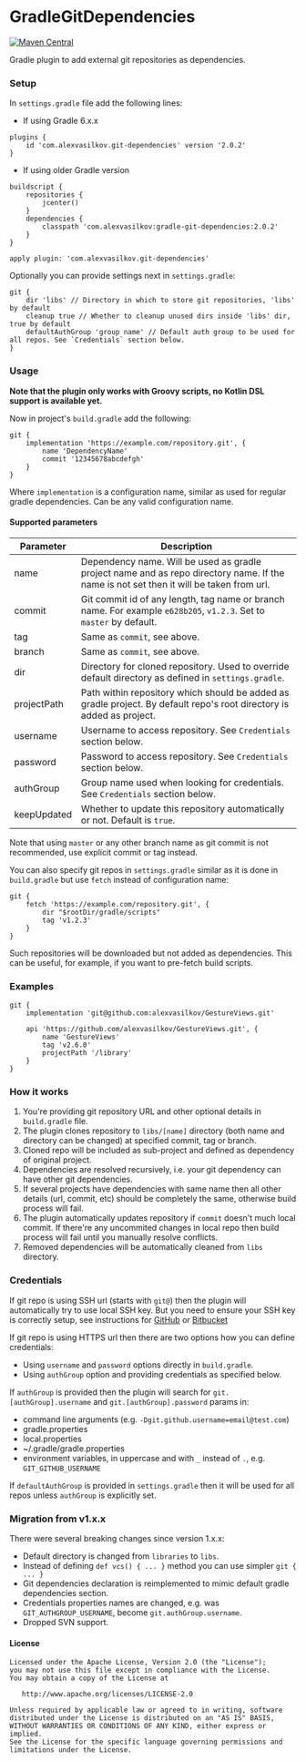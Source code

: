 GradleGitDependencies
=====================

[![Maven Central][mvn-img]][mvn-url]

Gradle plugin to add external git repositories as dependencies.

### Setup ###

In `settings.gradle` file add the following lines:

* If using Gradle 6.x.x

```
plugins {
    id 'com.alexvasilkov.git-dependencies' version '2.0.2'
}
```

* If using older Gradle version

```
buildscript {
    repositories {
        jcenter()
    }
    dependencies {
        classpath 'com.alexvasilkov:gradle-git-dependencies:2.0.2'
    }
}

apply plugin: 'com.alexvasilkov.git-dependencies'
```

Optionally you can provide settings next in `settings.gradle`:

```
git {
    dir 'libs' // Directory in which to store git repositories, 'libs' by default
    cleanup true // Whether to cleanup unused dirs inside 'libs' dir, true by default
    defaultAuthGroup 'group name' // Default auth group to be used for all repos. See `Credentials` section below.
}
```

### Usage ###

**Note that the plugin only works with Groovy scripts, no Kotlin DSL support is available yet.**

Now in project's `build.gradle` add the following:

```
git {
    implementation 'https://example.com/repository.git', {
        name 'DependencyName'
        commit '12345678abcdefgh'
    }
}
```

Where `implementation` is a configuration name, similar as used for regular gradle dependencies.
Can be any valid configuration name.

#### Supported parameters ####

| Parameter       | Description |
| --------------- | ----------- |
| name            | Dependency name. Will be used as gradle project name and as repo directory name. If the name is not set then it will be taken from url. |
| commit          | Git commit id of any length, tag name or branch name. For example `e628b205`, `v1.2.3`. Set to `master` by default. |
| tag             | Same as `commit`, see above. |
| branch          | Same as `commit`, see above. |
| dir             | Directory for cloned repository. Used to override default directory as defined in `settings.gradle`. |
| projectPath     | Path within repository which should be added as gradle project. By default repo's root directory is added as project. |
| username        | Username to access repository. See `Credentials` section below. |
| password        | Password to access repository. See `Credentials` section below. |
| authGroup       | Group name used when looking for credentials. See `Credentials` section below. |
| keepUpdated     | Whether to update this repository automatically or not. Default is `true`. |

Note that using `master` or any other branch name as git commit is not recommended,
use explicit commit or tag instead.


You can also specify git repos in `settings.gradle` similar as it is done in `build.gradle`
but use `fetch` instead of configuration name:

```
git {
    fetch 'https://example.com/repository.git', {
        dir "$rootDir/gradle/scripts"
        tag 'v1.2.3'
    }
}
```

Such repositories will be downloaded but not added as dependencies.
This can be useful, for example, if you want to pre-fetch build scripts.

### Examples ###

```
git {
    implementation 'git@github.com:alexvasilkov/GestureViews.git'

    api 'https://github.com/alexvasilkov/GestureViews.git', {
        name 'GestureViews'
        tag 'v2.6.0'
        projectPath '/library'
    }
}
```

### How it works ###

1. You're providing git repository URL and other optional details in `build.gradle` file.
2. The plugin clones repository to `libs/[name]` directory (both name and directory can be changed)
at specified commit, tag or branch.
3. Cloned repo will be included as sub-project and defined as dependency of original project.
4. Dependencies are resolved recursively, i.e. your git dependency can have other git dependencies.
5. If several projects have dependencies with same name then all other details (url, commit, etc)
should be completely the same, otherwise build process will fail.
6. The plugin automatically updates repository if `commit` doesn't much local commit. If there're any
uncommited changes in local repo then build process will fail until you manually resolve conflicts.
7. Removed dependencies will be automatically cleaned from `libs` directory.

### Credentials ###

If git repo is using SSH url (starts with `git@`) then the plugin will automatically try to use
local SSH key. But you need to ensure your SSH key is correctly setup, see instructions for
[GitHub](https://help.github.com/en/github/authenticating-to-github/connecting-to-github-with-ssh)
or [Bitbucket](https://confluence.atlassian.com/bitbucket/ssh-keys-935365775.html)

If git repo is using HTTPS url then there are two options how you can define credentials:

* Using `username` and `password` options directly in `build.gradle`.
* Using `authGroup` option and providing credentials as specified below.

If `authGroup` is provided then the plugin will search for `git.[authGroup].username` and
`git.[authGroup].password` params in:

* command line arguments (e.g. `-Dgit.github.username=email@test.com`)
* gradle.properties
* local.properties
* ~/.gradle/gradle.properties
* environment variables, in uppercase and with `_` instead of `.`, e.g. `GIT_GITHUB_USERNAME`

If `defaultAuthGroup` is provided in `settings.gradle` then it will be used for all repos
unless `authGroup` is explicitly set.

### Migration from v1.x.x ###

There were several breaking changes since version 1.x.x:

* Default directory is changed from `libraries` to `libs`.
* Instead of defining `def vcs() { ... }` method you can use simpler `git { ... }`
* Git dependencies declaration is reimplemented to mimic default gradle dependencies section.
* Credentials properties names are changed, e.g. was `GIT_AUTHGROUP_USERNAME`,
become `git.authGroup.username`.
* Dropped SVN support.

#### License ####

    Licensed under the Apache License, Version 2.0 (the "License");
    you may not use this file except in compliance with the License.
    You may obtain a copy of the License at

       http://www.apache.org/licenses/LICENSE-2.0

    Unless required by applicable law or agreed to in writing, software
    distributed under the License is distributed on an "AS IS" BASIS,
    WITHOUT WARRANTIES OR CONDITIONS OF ANY KIND, either express or implied.
    See the License for the specific language governing permissions and
    limitations under the License.

[mvn-url]: https://maven-badges.herokuapp.com/maven-central/com.alexvasilkov/gradle-git-dependencies
[mvn-img]: https://img.shields.io/maven-central/v/com.alexvasilkov/gradle-git-dependencies.svg?style=flat-square
